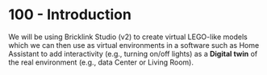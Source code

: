 # 100 - Introduction

We will be using Bricklink Studio (v2) to create virtual LEGO-like models which we can then use as virtual environments in a software such as Home Assistant to add interactivity (e.g., turning on/off lights) as a **Digital twin** of the real environment (e.g., data Center or Living Room).
